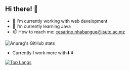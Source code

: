 ## Hi there! 👋

- 🔭 I'm currently working with web development
- 🌱 I’m currently learning Java
- 📫 How to reach me: cesarino.nhabangue@isutc.ac.mz

![Anurag's GitHub stats](https://github-readme-stats.vercel.app/api?username=CesarinoNhabangue&show_icons=true)  

- Currently I work more with⬇⬇
  
[![Top Langs](https://github-readme-stats.vercel.app/api/top-langs/?username=CesarinoNhabangue)](https://github.com/CesarinoNhabangue/github-readme-stats)

